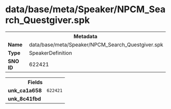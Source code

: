 <h1>data/base/meta/Speaker/NPCM_Search_Questgiver.spk</h1><table><tr><th colspan="100%">Metadata</th></tr><tr><td><b>Name</b></td><td>data/base/meta/Speaker/NPCM_Search_Questgiver.spk</td></tr><tr><td><b>Type</b></td><td>SpeakerDefinition</td></tr><tr><td><b>SNO ID</b></td><td>622421</td></tr></table>

<table><tr><th colspan="100%">Fields</th></tr><tr><td><b>unk_ca1a658</b></td><td><code>622421</code></td></tr><tr><td><b>unk_8c41fbd</b></td><td></td></tr></table>

